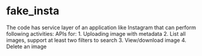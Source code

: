 # fake_insta
The code has service layer of an application like Instagram that can perform following activities: APIs for: 1. Uploading image with metadata 2. List all images, support at least two filters to search 3. View/download image 4. Delete an image
